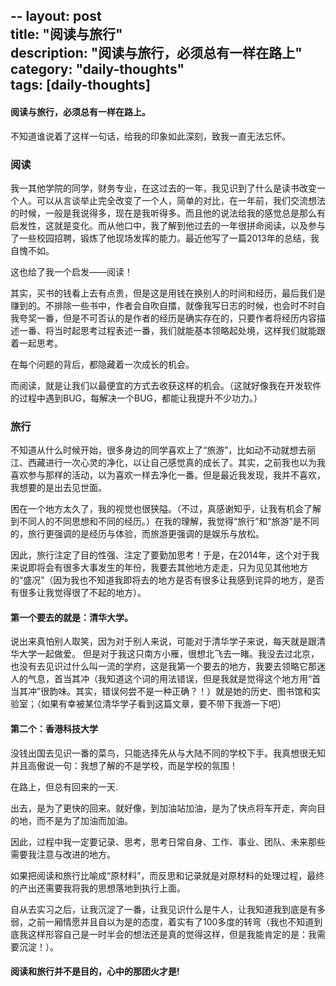 --
layout: post  
title: "阅读与旅行"  
description: "阅读与旅行，必须总有一样在路上"  
category: "daily-thoughts"  
tags: [daily-thoughts]  
---

#### 阅读与旅行，必须总有一样在路上。
 

不知道谁说着了这样一句话，给我的印象如此深刻，致我一直无法忘怀。

### 阅读

我一其他学院的同学，财务专业，在这过去的一年，我见识到了什么是读书改变一个人。可以从言谈举止完全改变了一个人，简单的对比，在一年前，我们交流想法的时候，一般是我说得多，现在是我听得多。而且他的说法给我的感觉总是那么有启发性，这就是变化。而从他口中，我了解到他过去的一年很拼命阅读，以及参与了一些校园招聘，锻炼了他现场发挥的能力。最近他写了一篇2013年的总结，我自愧不如。

这也给了我一个启发——阅读！

其实，买书的钱看上去有点贵，但是这是用钱在换别人的时间和经历，最后我们是赚到的。不排除一些书中，作者会自吹自擂，就像我写日志的时候，也会时不时自我夸奖一番，但是不可否认的是作者的经历是确实存在的，只要作者将经历内容描述一番、将当时起思考过程表述一番，我们就能基本领略起处境，这样我们就能跟着一起思考。

在每个问题的背后，都隐藏着一次成长的机会。

而阅读，就是让我们以最便宜的方式去收获这样的机会。（这就好像我在开发软件的过程中遇到BUG，每解决一个BUG，都能让我提升不少功力。）

### 旅行

不知道从什么时候开始，很多身边的同学喜欢上了“旅游”，比如动不动就想去丽江、西藏进行一次心灵的净化，以让自己感觉真的成长了。其实，之前我也以为我喜欢参与那样的活动，以为喜欢一样去净化一番。但是最近我发现，我并不喜欢，我想要的是出去见世面。

困在一个地方太久了，我的视觉也很狭隘。（不过，真感谢知乎，让我有机会了解到不同人的不同思想和不同的经历。）在我的理解，我觉得“旅行”和“旅游”是不同的，旅行更强调的是经历与体验，而旅游更强调的是娱乐与放松。

因此，旅行注定了目的性强、注定了要勤加思考！于是，在2014年，这个对于我来说即将会有很多大事发生的年份，我要去其他地方走走，只为见见其他地方的“盛况”（因为我也不知道我即将去的地方是否有很多让我感到诧异的地方，是否有很多让我觉得很了不起的地方）。

#### 第一个要去的就是：清华大学。

说出来真怕别人取笑，因为对于别人来说，可能对于清华学子来说，每天就是跟清华大学一起做爱。 但是对于我这只南方小雁，很想北飞去一睹。我没去过北京，也没有去见识过什么叫一流的学府，这是我第一个要去的地方，我要去领略它那迷人的气息，首当其冲（我知道这个词的用法错误，但是我就是觉得这个地方用“首当其冲”很韵味。其实，错误何尝不是一种正确？！）就是她的历史、图书馆和实验室；（如果有幸被某位清华学子看到这篇文章，要不带下我游一下吧）

#### 第二个：香港科技大学

没钱出国去见识一番的菜鸟，只能选择先从与大陆不同的学校下手。我真想很无知并且高傲说一句：我想了解的不是学校，而是学校的氛围！

在路上，但总有回来的一天.  

出去，是为了更快的回来。就好像，到加油站加油，是为了快点将车开走，奔向目的地，而不是为了加油而加油。

因此，过程中我一定要记录、思考，思考日常自身、工作、事业、团队、未来那些需要我注意与改进的地方。

如果把阅读和旅行比喻成“原材料”，而反思和记录就是对原材料的处理过程，最终的产出还需要我将我的思想落地到执行上面。

自从去实习之后，让我沉淀了一番，让我见识什么是牛人，让我知道我到底是有多弱，之前一厢情愿并且自以为是的态度，着实有了100多度的转弯（我也不知道到底我这样形容自己是一时半会的想法还是真的觉得这样，但是我能肯定的是：我需要沉淀！）。

#### 阅读和旅行并不是目的，心中的那团火才是!